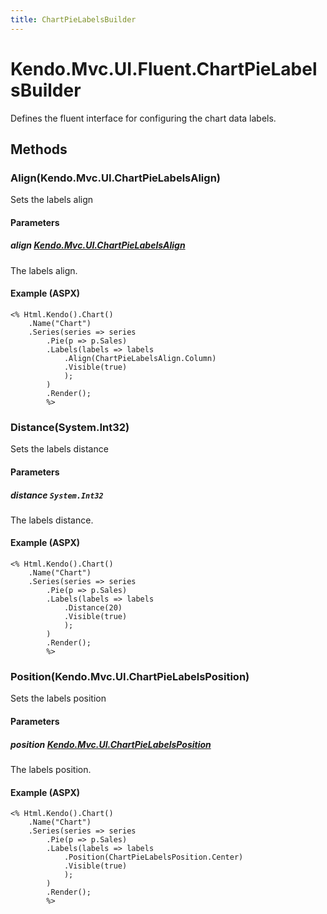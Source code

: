 ```yaml
---
title: ChartPieLabelsBuilder
---
```


# Kendo.Mvc.UI.Fluent.ChartPieLabelsBuilder
Defines the fluent interface for configuring the chart data labels.




## Methods


### Align(Kendo.Mvc.UI.ChartPieLabelsAlign)
Sets the labels align


#### Parameters

##### align [Kendo.Mvc.UI.ChartPieLabelsAlign](/api/aspnet-mvc/Kendo.Mvc.UI/ChartPieLabelsAlign)
The labels align.




#### Example (ASPX)
    <% Html.Kendo().Chart()
        .Name("Chart")
        .Series(series => series
            .Pie(p => p.Sales)
            .Labels(labels => labels
                .Align(ChartPieLabelsAlign.Column)
                .Visible(true)
                );
            )
            .Render();
            %>


### Distance(System.Int32)
Sets the labels distance


#### Parameters

##### distance `System.Int32`
The labels distance.




#### Example (ASPX)
    <% Html.Kendo().Chart()
        .Name("Chart")
        .Series(series => series
            .Pie(p => p.Sales)
            .Labels(labels => labels
                .Distance(20)
                .Visible(true)
                );
            )
            .Render();
            %>


### Position(Kendo.Mvc.UI.ChartPieLabelsPosition)
Sets the labels position


#### Parameters

##### position [Kendo.Mvc.UI.ChartPieLabelsPosition](/api/aspnet-mvc/Kendo.Mvc.UI/ChartPieLabelsPosition)
The labels position.




#### Example (ASPX)
    <% Html.Kendo().Chart()
        .Name("Chart")
        .Series(series => series
            .Pie(p => p.Sales)
            .Labels(labels => labels
                .Position(ChartPieLabelsPosition.Center)
                .Visible(true)
                );
            )
            .Render();
            %>



